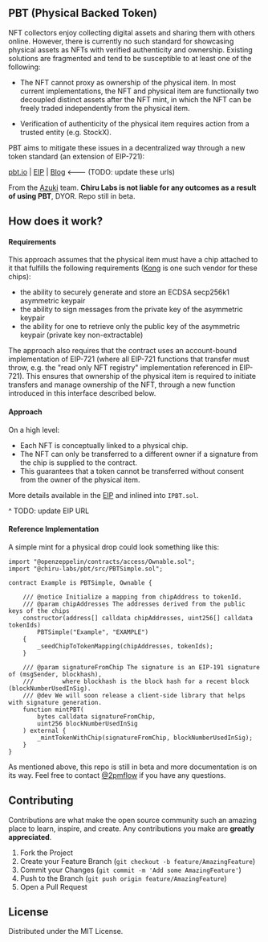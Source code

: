 ## PBT (Physical Backed Token)

NFT collectors enjoy collecting digital assets and sharing them with others online. However, there is currently no such standard for showcasing physical assets as NFTs with verified authenticity and ownership. Existing solutions are fragmented and tend to be susceptible to at least one of the following:
- The NFT cannot proxy as ownership of the physical item. In most current implementations, the NFT and physical item are functionally two decoupled distinct assets after the NFT mint, in which the NFT can be freely traded independently from the physical item.

- Verification of authenticity of the physical item requires action from a trusted entity (e.g. StockX).

PBT aims to mitigate these issues in a decentralized way through a new token standard (an extension of EIP-721):

[pbt.io](https://www.pbt.io/) | [EIP](https://www.pbt.io/) | [Blog](https://www.pbt.io/)  <--- (TODO: update these urls)

From the [Azuki](https://twitter.com/AzukiOfficial) team. **Chiru Labs is not liable for any outcomes as a result of using PBT**, DYOR. Repo still in beta.


## How does it work?

#### Requirements

This approach assumes that the physical item must have a chip attached to it that fulfills the following requirements ([Kong](https://arx.org/) is one such vendor for these chips):

- the ability to securely generate and store an ECDSA secp256k1 asymmetric keypair
- the ability to sign messages from the private key of the asymmetric keypair
- the ability for one to retrieve only the public key of the asymmetric keypair (private key non-extractable)

The approach also requires that the contract uses an account-bound implementation of EIP-721 (where all EIP-721 functions that transfer must throw, e.g. the "read only NFT registry" implementation referenced in EIP-721). This ensures that ownership of the physical item is required to initiate transfers and manage ownership of the NFT, through a new function introduced in this interface described below.

#### Approach

On a high level:
- Each NFT is conceptually linked to a physical chip.
- The NFT can only be transferred to a different owner if a signature from the chip is supplied to the contract.
- This guarantees that a token cannot be transferred without consent from the owner of the physical item.

More details available in the [EIP](https://www.pbt.io/) and inlined into `IPBT.sol`.

^ TODO: update EIP URL


#### Reference Implementation

A simple mint for a physical drop could look something like this:
```
import "@openzeppelin/contracts/access/Ownable.sol";
import "@chiru-labs/pbt/src/PBTSimple.sol";

contract Example is PBTSimple, Ownable {

    /// @notice Initialize a mapping from chipAddress to tokenId.
    /// @param chipAddresses The addresses derived from the public keys of the chips
    constructor(address[] calldata chipAddresses, uint256[] calldata tokenIds)
        PBTSimple("Example", "EXAMPLE")
    {
        _seedChipToTokenMapping(chipAddresses, tokenIds);
    }

    /// @param signatureFromChip The signature is an EIP-191 signature of (msgSender, blockhash),
    ///        where blockhash is the block hash for a recent block (blockNumberUsedInSig).
    /// @dev We will soon release a client-side library that helps with signature generation.
    function mintPBT(
        bytes calldata signatureFromChip,
        uint256 blockNumberUsedInSig
    ) external {
        _mintTokenWithChip(signatureFromChip, blockNumberUsedInSig);
    }
}
```
As mentioned above, this repo is still in beta and more documentation is on its way. Feel free to contact [@2pmflow](https://twitter.com/2pmflow) if you have any questions.

## Contributing

Contributions are what make the open source community such an amazing place to learn, inspire, and create. Any contributions you make are **greatly appreciated**.

1. Fork the Project
2. Create your Feature Branch (`git checkout -b feature/AmazingFeature`)
3. Commit your Changes (`git commit -m 'Add some AmazingFeature'`)
4. Push to the Branch (`git push origin feature/AmazingFeature`)
5. Open a Pull Request

<!-- LICENSE -->

## License

Distributed under the MIT License.
